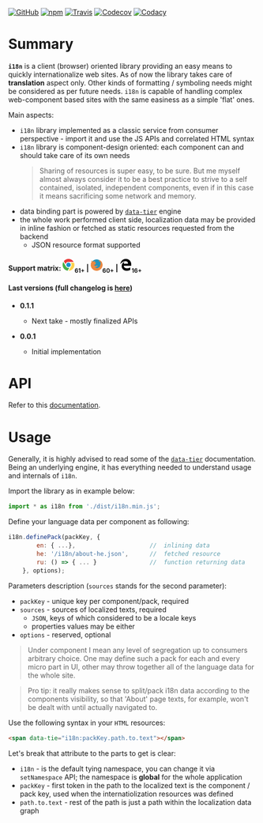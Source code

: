 [![GitHub](https://img.shields.io/github/license/gullerya/i18n.svg)](https://github.com/gullerya/i18n)
[![npm](https://img.shields.io/npm/v/@gullerya/i18n.svg?label=npm%20@gullerya/i18n)](https://www.npmjs.com/package/@gullerya/i18n)
[![Travis](https://travis-ci.org/gullerya/i18n.svg?branch=master)](https://travis-ci.org/gullerya/i18n)
[![Codecov](https://img.shields.io/codecov/c/github/gullerya/i18n/master.svg)](https://codecov.io/gh/gullerya/i18n/branch/master)
[![Codacy](https://img.shields.io/codacy/grade/2b0fe66aa5344be9aebab713b0a07f24.svg?logo=codacy)](https://www.codacy.com/app/gullerya/i18n)

# Summary

__`i18n`__ is a client (browser) oriented library providing an easy means to quickly internationalize web sites.
As of now the library takes care of __translation__ aspect only. Other kinds of formatting / symboling needs might be considered as per future needs.
`i18n` is capable of handling complex web-component based sites with the same easiness as a simple 'flat' ones.

Main aspects:
* `i18n` library implemented as a classic service from consumer perspective - import it and use the JS APIs and correlated HTML syntax
* `i18n` library is component-design oriented: each component can and should take care of its own needs
    > Sharing of resources is super easy, to be sure. But me myself almost always consider it to be a best practice to strive to a self contained, isolated, independent components, even if in this case it means sacrificing some network and memory.
* data binding part is powered by [`data-tier`](https://www.npmjs.com/package/data-tier) engine
* the whole work performed client side, localization data may be provided in inline fashion or fetched as static resources requested from the backend
    * JSON resource format supported

#### Support matrix: ![CHROME](docs/browser_icons/chrome.png)<sub>61+</sub> | ![FIREFOX](docs/browser_icons/firefox.png)<sub>60+</sub> | ![EDGE](docs/browser_icons/edge.png)<sub>16+</sub>

#### Last versions (full changelog is [here](docs/changelog.md))

* __0.1.1__
  * Next take - mostly finalized APIs

* __0.0.1__
  * Initial implementation

# API
Refer to this [documentation](docs/api.md).

# Usage

Generally, it is highly advised to read some of the [`data-tier`](https://www.npmjs.com/package/data-tier) documentation. Being an underlying engine, it has everything needed to understand usage and internals of `i18n`.

Import the library as in example below:
```javascript
import * as i18n from './dist/i18n.min.js';
```

Define your language data per component as following:
```javascript
i18n.definePack(packKey, {
		en: { ...},                     //  inlining data
		he: '/i18n/about-he.json',      //  fetched resource
		ru: () => { ... }               //  function returning data
	}, options);
```

Parameters description (`sources` stands for the second parameter):
* `packKey` - unique key per component/pack, required
* `sources` - sources of localized texts, required
    * `JSON`, keys of which considered to be a locale keys
    * properties values may be either 
* `options` - reserved, optional

> Under component I mean any level of segregation up to consumers arbitrary choice. One may define such a pack for each and every micro part in UI, other may throw together all of the language data for the whole site.

> Pro tip: it really makes sense to split/pack i18n data according to the components visibility, so that 'About' page texts, for example, won't be dealt with until actually navigated to.

Use the following syntax in your `HTML` resources:
```html
<span data-tie="i18n:packKey.path.to.text"></span>
```
Let's break that attribute to the parts to get is clear:
* `i18n` - is the default tying namespace, you can change it via `setNamespace` API; the namespace is __global__ for the whole application
* `packKey` - first token in the path to the localized text is the component / pack key, used when the internatiolization resources was defined
* `path.to.text` - rest of the path is just a path within the localization data graph